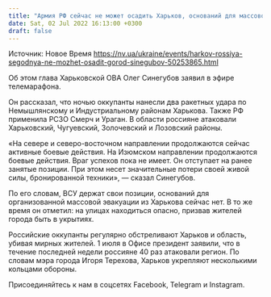 ```yaml
---
title: "Армия РФ сейчас не может осадить Харьков, оснований для массовой эвакуации нет — глава ОВА"
date: Sat, 02 Jul 2022 16:13:00 +0300
draft: false
---
```

Источник: Новое Время https://nv.ua/ukraine/events/harkov-rossiya-segodnya-ne-mozhet-osadit-gorod-sinegubov-50253865.html


Об этом глава Харьковской ОВА Олег Синегубов заявил в эфире телемарафона.

Он рассказал, что ночью оккупанты нанесли два ракетных удара по Немышлянскому и Индустриальному районам Харькова. Также РФ применила РСЗО Смерч и Ураган. В области россияне атаковали Харьковский, Чугуевский, Золочевский и Лозовский районы.

«На севере и северо-восточном направлении продолжаются сейчас активные боевые действия. На Изюмском направлении продолжаются боевые действия. Враг успехов пока не имеет. Он отступает на ранее занятые позиции. При этом несет значительные потери своей живой силы, бронированной техники», — сказал Синегубов.

По его словам, ВСУ держат свои позиции, оснований для организованной массовой эвакуации из Харькова сейчас нет. В то же время он отметил: на улицах находиться опасно, призвав жителей города быть в укрытиях.

Российские оккупанты регулярно обстреливают Харьков и область, убивая мирных жителей. 1 июля в Офисе президент заявили, что в течение последней недели россияне 40 раз атаковали регион. По словам мэра города Игоря Терехова, Харьков укрепляют несколькими кольцами обороны.

Присоединяйтесь к нам в соцсетях Facebook, Telegram и Instagram.
